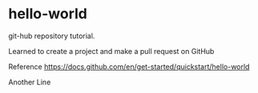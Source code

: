 # hello-world
git-hub repository tutorial.

Learned to create a project and make a pull request on GitHub

Reference
https://docs.github.com/en/get-started/quickstart/hello-world

Another Line
